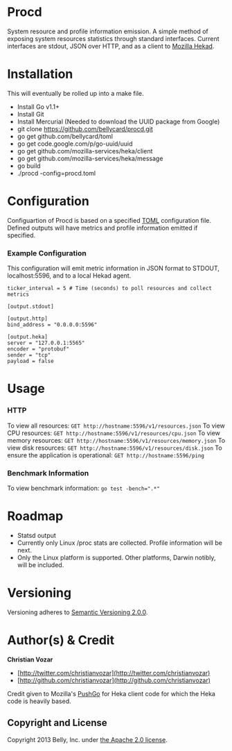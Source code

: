 # Procd

System resource and profile information emission. A simple method of exposing system resources statistics through standard interfaces. Current interfaces are stdout, JSON over HTTP, and as a client to [Mozilla Hekad](https://github.com/mozilla-services/heka).


# Installation

This will eventually be rolled up into a make file.

- Install Go v1.1+
- Install Git
- Install Mercurial (Needed to download the UUID package from Google)
- git clone https://github.com/bellycard/procd.git
- go get github.com/bellycard/toml
- go get code.google.com/p/go-uuid/uuid
- go get github.com/mozilla-services/heka/client
- go get github.com/mozilla-services/heka/message
- go build
- ./procd -config=procd.toml


# Configuration

Configuartion of Procd is based on a specified [TOML](https://github.com/mojombo/toml) configuration file. Defined outputs will have metrics and profile information emitted if specified.

### Example Configuration

This configuration will emit metric information in JSON format to STDOUT, localhost:5596, and to a local Hekad agent.

```
ticker_interval = 5 # Time (seconds) to poll resources and collect metrics

[output.stdout]

[output.http]
bind_address = "0.0.0.0:5596"

[output.heka]
server = "127.0.0.1:5565"
encoder = "protobuf"
sender = "tcp"
payload = false
```


# Usage

### HTTP

To view all resources: ```GET http://hostname:5596/v1/resources.json```
To view CPU resources: ```GET http://hostname:5596/v1/resources/cpu.json```
To view memory resources: ```GET http://hostname:5596/v1/resources/memory.json```
To view disk resources: ```GET http://hostname:5596/v1/resources/disk.json```
To ensure the application is operational: ```GET http://hostname:5596/ping```

### Benchmark Information

To view benchmark information: ```go test -bench=".*"```


# Roadmap
- Statsd output
- Currently only Linux /proc stats are collected. Profile information will be next.
- Only the Linux platform is supported. Other platforms, Darwin notibly, will be included.


# Versioning

Versioning adheres to [Semantic Versioning 2.0.0](http://semver.org/spec/v2.0.0.html).


# Author(s) & Credit

**Christian Vozar**

+ [http://twitter.com/christianvozar](http://twitter.com/christianvozar)
+ [http://github.com/christianvozar](http://github.com/christianvozar)

Credit given to Mozilla's [PushGo](https://github.com/jrconlin/pushgo/blob/master/src/mozilla.org/util/heka_log.go) for Heka client code for which the Heka code is heavily based.

## Copyright and License

Copyright 2013 Belly, Inc. under [the Apache 2.0 license](LICENSE.md).
